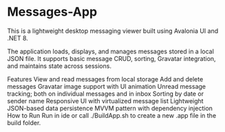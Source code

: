 # Messages-App
This is a lightweight desktop messaging viewer built using Avalonia UI and .NET 8.

The application loads, displays, and manages messages stored in a local JSON file. It supports basic message CRUD, sorting, Gravatar integration, and maintains state across sessions.

Features
View and read messages from local storage
Add and delete messages
Gravatar image support with UI animation
Unread message tracking; both on individual messages and in inbox
Sorting by date or sender name
Responsive UI with virtualized message list
Lightweight JSON-based data persistence
MVVM pattern with dependency injection
How to Run
Run in ide or call ./BuildApp.sh to create a new .app file in the build folder.
